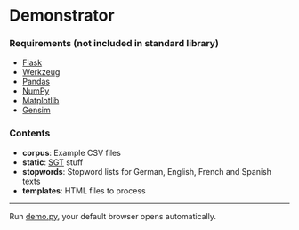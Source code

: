 # Demonstrator

### Requirements (not included in standard library)
- [Flask](http://flask.pocoo.org)
- [Werkzeug](http://werkzeug.pocoo.org)
- [Pandas](http://pandas.pydata.org)
- [NumPy](http://www.numpy.org)
- [Matplotlib](http://matplotlib.org)
- [Gensim](https://radimrehurek.com/gensim/)

### Contents
- **corpus**: Example CSV files
- **static**: [SGT](https://github.com/DARIAH-DE/StyleGuideTemplate) stuff
- **stopwords**: Stopword lists for German, English, French and Spanish texts
- **templates**: HTML files to process

***

Run [demo.py](https://github.com/thvitt/cophi-toolbox/blob/master/demonstrator/demo.py), your default browser opens automatically.
